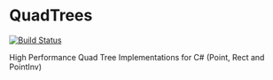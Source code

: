 # QuadTrees

[![Build Status](https://travis-ci.org/splitice/QuadTrees.png?branch=master)](https://travis-ci.org/splitice/QuadTrees)

High Performance Quad Tree Implementations for C# (Point, Rect and PointInv)